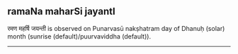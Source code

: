 ## ramaNa maharSi jayantI
रमण महर्षि जयन्ती is observed on Punarvasū nakṣhatram day of Dhanuḥ (solar) month (sunrise (default)/puurvaviddha (default)).



---
